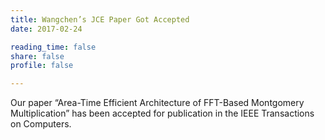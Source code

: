 ```yaml
---
title: Wangchen’s JCE Paper Got Accepted
date: 2017-02-24

reading_time: false
share: false
profile: false

---
```

Our paper “Area-Time Efficient Architecture of FFT-Based Montgomery Multiplication” has been accepted for publication in the IEEE Transactions on Computers.
<!--more-->


